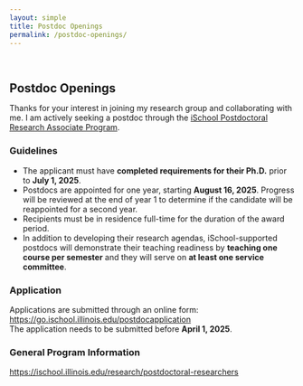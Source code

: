 ```yaml
---
layout: simple
title: Postdoc Openings
permalink: /postdoc-openings/
---
```


<h2 style="margin: 60px 0px 10px;">Postdoc Openings</h2>


Thanks for your interest in joining my research group and collaborating with me. I am actively seeking a postdoc through the [iSchool Postdoctoral Research Associate Program](https://ischool.illinois.edu/research/postdoctoral-researchers).

### Guidelines
- The applicant must have **completed requirements for their Ph.D.** prior to **July 1, 2025**. 
- Postdocs are appointed for one year, starting **August 16, 2025**. Progress will be reviewed at the end of year 1 to determine if the candidate will be reappointed for a second year.
- Recipients must be in residence full-time for the duration of the award period.
- In addition to developing their research agendas, iSchool-supported postdocs will demonstrate their teaching readiness by **teaching one course per semester** and they will serve on **at least one service committee**.

### Application
Applications are submitted through an online form: <https://go.ischool.illinois.edu/postdocapplication> 
<br>
The application needs to be submitted before **April 1, 2025**. 

### General Program Information
<https://ischool.illinois.edu/research/postdoctoral-researchers>

<!--
### Research Topics

Recently, I am working in the following research areas. Moreover, I am also happy to discuss other potential research topics within the fields of computer vision, machine learning, and artificial intelligence.

- **Continual learning and few-shot learning:** learning deep neural networks efficiently on limited labeled data and continual data streams. Related papers: [\[Sun et al., 2019\]](https://openaccess.thecvf.com/content_CVPR_2019/papers/Sun_Meta-Transfer_Learning_for_Few-Shot_Learning_CVPR_2019_paper.pdf), [\[Liu et al., 2020\]](https://arxiv.org/pdf/2002.10211.pdf), [\[Liu et al., 2021\]](https://arxiv.org/pdf/2010.05063), [\[Liu et al., 2023\]](https://arxiv.org/pdf/2301.05032), [\[Fischer et al., 2024\]](https://www.cs.jhu.edu/~yyliu/preprints/iNeMo_Incremental_Neural_Mesh_Models_for_Robust_Class-Incremental_Learning.pdf), etc.
- **3D generative models**: developing 3D-aware generative models to better understand the underlying 3D structures in 2D images. Related papers: [\[Ma et al., 2023\]](https://openreview.net/pdf?id=XlkN11Xj6J), [\[Fischer et al., 2024\]](https://www.cs.jhu.edu/~yyliu/preprints/iNeMo_Incremental_Neural_Mesh_Models_for_Robust_Class-Incremental_Learning.pdf), [\[Ma et al., 2024\]](https://arxiv.org/pdf/2406.09613), etc.


### Contact Information

If you have any questions, please feel free to contact me:

<strong>Email:</strong> <email><a href="mailto:lyy@illinois.edu">lyy@illinois.edu</a></email>
<br>
<strong>Office:</strong> <a href="https://maps.app.goo.gl/sTBLkKCDBaAD81eA9">Room 5125, 614 E. Daniel St., Champaign, IL 61820</a>
-->